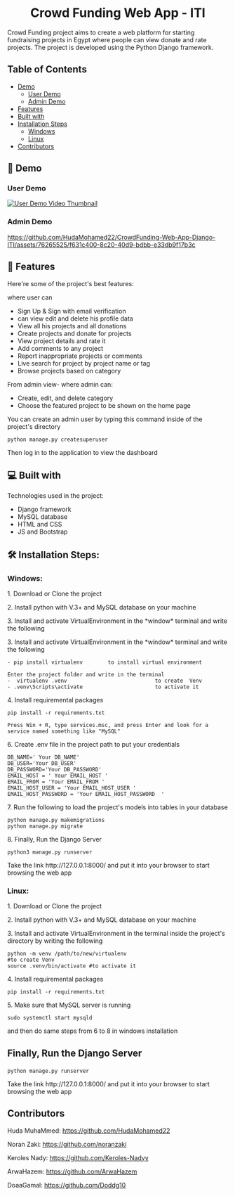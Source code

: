 <h1 align="center" id="title">Crowd Funding Web App - ITI</h1>

<p id="description">Crowd Funding project aims to create a web platform for starting fundraising projects in Egypt where people can view donate and rate projects. The project is developed using the Python Django framework.</p>

## Table of Contents
- [Demo](#demo)
  - [User Demo](#user-demo)
  - [Admin Demo](#admin-demo)
- [Features](#features)
- [Built with](#built-with)
- [Installation Steps](#installation-steps)
  - [Windows](#windows)
  - [Linux](#linux)
- [Contributors](#contributors)

<h2 id="demo">🚀 Demo</h2>

### User Demo
<a href="https://youtu.be/0i51dEKlgeU">
  <img src="https://img.youtube.com/vi/0i51dEKlgeU/0.jpg" alt="User Demo Video Thumbnail">
</a>

### Admin Demo
https://github.com/HudaMohamed22/CrowdFunding-Web-App-Django-ITI/assets/76265525/f631c400-8c20-40d9-bdbb-e33db9f17b3c

<h2 id="features">🧐 Features</h2>

Here're some of the project's best features:

where user can 
*   Sign Up & Sign with email verification
*   can view edit and delete his profile data
*   View all his projects and all donations
*   Create projects and donate for projects
*   View project details and rate it
*   Add comments to any project
*   Report inappropriate projects or comments
*   Live search for project by project name or tag
*   Browse projects based on category

From admin view- where admin can:
*   Create, edit, and delete category
*   Choose the featured project to be shown on the home page

You can create an admin user by typing this command inside of the project's directory

```python manage.py createsuperuser```

Then log in to the application to view the dashboard

<h2 id="built-with">💻 Built with</h2>

Technologies used in the project:

*   Django framework
*   MySQL database
*   HTML and CSS
*   JS and Bootstrap

<h2 id="installation-steps">🛠️ Installation Steps:</h2>

### Windows:

<p>1. Download or Clone the project</p>

<p>2. Install python with V.3+ and MySQL database on your machine</p>

<p>3. Install and activate VirtualEnvironment in the *window* terminal and write the following </p>
<p>3. Install and activate VirtualEnvironment in the *window* terminal and write the following </p>

```
- pip install virtualenv        to install virtual environment 

Enter the project folder and write in the terminal 
-  virtualenv .venv                            to create  Venv    
- .venv\Scripts\activate                       to activate it 

```
<p>4. Install requiremental packages</p>

```
pip install -r requirements.txt 
```
```
Press Win + R, type services.msc, and press Enter and look for a service named something like "MySQL"
```
<p>6. Create .env file in the project path to put your credentials</p>

```
DB_NAME=' Your DB_NAME'
DB_USER='Your DB_USER'
DB_PASSWORD='Your DB_PASSWORD'
EMAIL_HOST = ' Your EMAIL_HOST '
EMAIL_FROM = 'Your EMAIL_FROM '
EMAIL_HOST_USER = 'Your EMAIL_HOST_USER '
EMAIL_HOST_PASSWORD = 'Your EMAIL_HOST_PASSWORD  '
```

<p>7. Run the following to load the project's models into tables in your database</p>

```
python manage.py makemigrations
python manage.py migrate
```
<p>8. Finally, Run the Django Server</p>

```
python3 manage.py runserver
```
<p>Take the link http://127.0.0.1:8000/ and put it into your browser to start browsing the web app </p>

### Linux:

<p>1. Download or Clone the project</p>

<p>2. Install python with V.3+ and MySQL database on your machine</p>

<p>3. Install and activate VirtualEnvironment in the terminal inside the project's directory by writing the following </p>

```
python -m venv /path/to/new/virtualenv
#to create Venv
source .venv/bin/activate #to activate it
```
<p>4. Install requiremental packages</p>

```
pip install -r requirements.txt 
```
<p>5. Make sure that MySQL server is running  </p>

```
sudo systemctl start mysqld 
```
<p> and then do same steps from 6 to 8 in windows installation</p>

## Finally, Run the Django Server</p>
```
python manage.py runserver

```
<p>Take the link http://127.0.0.1:8000/ and put it into your browser to start browsing the web app </p>

<h2 id="contributors">Contributors</h2>

Huda MuhaMmed: https://github.com/HudaMohamed22

 Noran Zaki: https://github.com/noranzaki

Keroles Nady: https://github.com/Keroles-Nadyy

ArwaHazem: https://github.com/ArwaHazem

DoaaGamal: https://github.com/Doddg10


